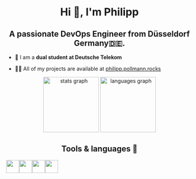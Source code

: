 <h1 align="center">Hi 👋, I'm Philipp</h1>
<h2 align="center">A passionate DevOps Engineer from Düsseldorf Germany🇩🇪.</h2>

- 🔭 I am a **dual student at Deutsche Telekom**

- 👨‍💻 All of my projects are available at [philipp.pollmann.rocks](philipp.pollmann.rocks)


<div align="center">
  <img src="https://github-readme-stats.vercel.app/api?username=philipppollmann&hide_title=false&hide_rank=false&show_icons=true&include_all_commits=true&count_private=true&disable_animations=false&theme=dracula&locale=en&hide_border=false&order=1" height="150" alt="stats graph"  />
  <img src="https://github-readme-stats.vercel.app/api/top-langs?username=philipppollmann&locale=en&hide_title=false&layout=compact&card_width=320&langs_count=5&theme=dracula&hide_border=false&order=2" height="150" alt="languages graph"  />
</div>


<h2 align="center">Tools & languages 🔧</h2>
<div style="display: flex">
  <img src="https://img.shields.io/badge/go-%2300ADD8.svg?style=for-the-badge&logo=go&logoColor=white" height="35">
  <img src="https://img.shields.io/badge/kotlin-%237F52FF.svg?style=for-the-badge&logo=kotlin&logoColor=white" height="35">
  <img src="https://img.shields.io/badge/C%23-239120?style=for-the-badge&logo=csharp&logoColor=white" height="35">
  <img src="https://img.shields.io/badge/python-3670A0?style=for-the-badge&logo=python&logoColor=ffdd54" height="35">
</div>
